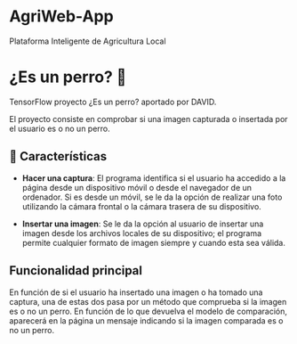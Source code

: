 # AgriWeb-App

Plataforma Inteligente de Agricultura Local

# ¿Es un perro? 🐶

TensorFlow proyecto ¿Es un perro? aportado por DAVID.

El proyecto consiste en comprobar si una imagen capturada o insertada por el usuario es o no un perro.

## 🧐 Características

- <b>Hacer una captura</b>: El programa identifica si el usuario ha accedido a la página desde un dispositivo móvil o desde el navegador de un ordenador. Si es desde un móvil, se le da la opción de realizar una foto utilizando la cámara frontal o la cámara trasera de su dispositivo.

- <b>Insertar una imagen</b>: Se le da la opción al usuario de insertar una imagen desde los archivos locales de su dispositivo; el programa permite cualquier formato de imagen siempre y cuando esta sea válida.

## Funcionalidad principal

En función de si el usuario ha insertado una imagen o ha tomado una captura, una de estas dos pasa por un método que comprueba si la imagen es o no un perro. En función de lo que devuelva el modelo de comparación, aparecerá en la página un mensaje indicando si la imagen comparada es o no un perro.

